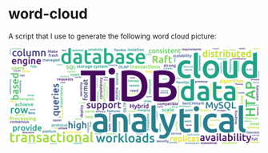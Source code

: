 # word-cloud

 A script that I use to generate the following word cloud picture:

![](/tidb-word-cloud.png)

